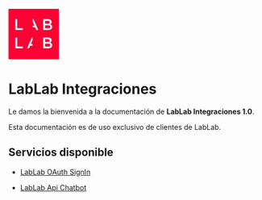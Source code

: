 ![LabLab](./doc/lablab.jpg)

# LabLab Integraciones

Le damos la bienvenida a la documentación de **LabLab Integraciones 1.0**.

Esta documentación es de uso exclusivo de clientes de LabLab.

## Servicios disponible

- [LabLab OAuth SignIn](./doc/oauth-signin/index.md)

- [LabLab Api Chatbot](./doc/api-chatbot/index.md)
